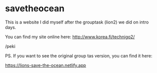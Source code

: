 # savetheocean
This is a website I did myself after the grouptask (lion2) we did on intro days.

You can find my site online here: http://www.korea.fi/technigo2/

/peki


PS. If you want to see the original group tas version, you can find it here:

https://lions-save-the-ocean.netlify.app 
